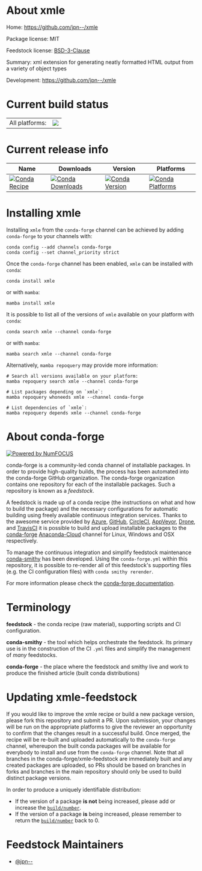About xmle
==========

Home: https://github.com/jpn--/xmle

Package license: MIT

Feedstock license: [BSD-3-Clause](https://github.com/conda-forge/xmle-feedstock/blob/main/LICENSE.txt)

Summary: xml extension for generating neatly formatted HTML output from a variety of object types

Development: https://github.com/jpn--/xmle

Current build status
====================


<table><tr><td>All platforms:</td>
    <td>
      <a href="https://dev.azure.com/conda-forge/feedstock-builds/_build/latest?definitionId=8452&branchName=main">
        <img src="https://dev.azure.com/conda-forge/feedstock-builds/_apis/build/status/xmle-feedstock?branchName=main">
      </a>
    </td>
  </tr>
</table>

Current release info
====================

| Name | Downloads | Version | Platforms |
| --- | --- | --- | --- |
| [![Conda Recipe](https://img.shields.io/badge/recipe-xmle-green.svg)](https://anaconda.org/conda-forge/xmle) | [![Conda Downloads](https://img.shields.io/conda/dn/conda-forge/xmle.svg)](https://anaconda.org/conda-forge/xmle) | [![Conda Version](https://img.shields.io/conda/vn/conda-forge/xmle.svg)](https://anaconda.org/conda-forge/xmle) | [![Conda Platforms](https://img.shields.io/conda/pn/conda-forge/xmle.svg)](https://anaconda.org/conda-forge/xmle) |

Installing xmle
===============

Installing `xmle` from the `conda-forge` channel can be achieved by adding `conda-forge` to your channels with:

```
conda config --add channels conda-forge
conda config --set channel_priority strict
```

Once the `conda-forge` channel has been enabled, `xmle` can be installed with `conda`:

```
conda install xmle
```

or with `mamba`:

```
mamba install xmle
```

It is possible to list all of the versions of `xmle` available on your platform with `conda`:

```
conda search xmle --channel conda-forge
```

or with `mamba`:

```
mamba search xmle --channel conda-forge
```

Alternatively, `mamba repoquery` may provide more information:

```
# Search all versions available on your platform:
mamba repoquery search xmle --channel conda-forge

# List packages depending on `xmle`:
mamba repoquery whoneeds xmle --channel conda-forge

# List dependencies of `xmle`:
mamba repoquery depends xmle --channel conda-forge
```


About conda-forge
=================

[![Powered by
NumFOCUS](https://img.shields.io/badge/powered%20by-NumFOCUS-orange.svg?style=flat&colorA=E1523D&colorB=007D8A)](https://numfocus.org)

conda-forge is a community-led conda channel of installable packages.
In order to provide high-quality builds, the process has been automated into the
conda-forge GitHub organization. The conda-forge organization contains one repository
for each of the installable packages. Such a repository is known as a *feedstock*.

A feedstock is made up of a conda recipe (the instructions on what and how to build
the package) and the necessary configurations for automatic building using freely
available continuous integration services. Thanks to the awesome service provided by
[Azure](https://azure.microsoft.com/en-us/services/devops/), [GitHub](https://github.com/),
[CircleCI](https://circleci.com/), [AppVeyor](https://www.appveyor.com/),
[Drone](https://cloud.drone.io/welcome), and [TravisCI](https://travis-ci.com/)
it is possible to build and upload installable packages to the
[conda-forge](https://anaconda.org/conda-forge) [Anaconda-Cloud](https://anaconda.org/)
channel for Linux, Windows and OSX respectively.

To manage the continuous integration and simplify feedstock maintenance
[conda-smithy](https://github.com/conda-forge/conda-smithy) has been developed.
Using the ``conda-forge.yml`` within this repository, it is possible to re-render all of
this feedstock's supporting files (e.g. the CI configuration files) with ``conda smithy rerender``.

For more information please check the [conda-forge documentation](https://conda-forge.org/docs/).

Terminology
===========

**feedstock** - the conda recipe (raw material), supporting scripts and CI configuration.

**conda-smithy** - the tool which helps orchestrate the feedstock.
                   Its primary use is in the construction of the CI ``.yml`` files
                   and simplify the management of *many* feedstocks.

**conda-forge** - the place where the feedstock and smithy live and work to
                  produce the finished article (built conda distributions)


Updating xmle-feedstock
=======================

If you would like to improve the xmle recipe or build a new
package version, please fork this repository and submit a PR. Upon submission,
your changes will be run on the appropriate platforms to give the reviewer an
opportunity to confirm that the changes result in a successful build. Once
merged, the recipe will be re-built and uploaded automatically to the
`conda-forge` channel, whereupon the built conda packages will be available for
everybody to install and use from the `conda-forge` channel.
Note that all branches in the conda-forge/xmle-feedstock are
immediately built and any created packages are uploaded, so PRs should be based
on branches in forks and branches in the main repository should only be used to
build distinct package versions.

In order to produce a uniquely identifiable distribution:
 * If the version of a package **is not** being increased, please add or increase
   the [``build/number``](https://docs.conda.io/projects/conda-build/en/latest/resources/define-metadata.html#build-number-and-string).
 * If the version of a package **is** being increased, please remember to return
   the [``build/number``](https://docs.conda.io/projects/conda-build/en/latest/resources/define-metadata.html#build-number-and-string)
   back to 0.

Feedstock Maintainers
=====================

* [@jpn--](https://github.com/jpn--/)

